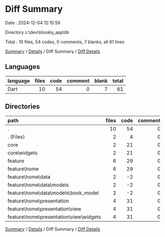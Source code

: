 # Diff Summary

Date : 2024-12-04 12:15:59

Directory c:\\dev\\blookly_app\\lib

Total : 10 files,  54 codes, 0 comments, 7 blanks, all 61 lines

[Summary](results.md) / [Details](details.md) / Diff Summary / [Diff Details](diff-details.md)

## Languages
| language | files | code | comment | blank | total |
| :--- | ---: | ---: | ---: | ---: | ---: |
| Dart | 10 | 54 | 0 | 7 | 61 |

## Directories
| path | files | code | comment | blank | total |
| :--- | ---: | ---: | ---: | ---: | ---: |
| . | 10 | 54 | 0 | 7 | 61 |
| . (Files) | 2 | 4 | 0 | 1 | 5 |
| core | 2 | 21 | 0 | 5 | 26 |
| core\\widgets | 2 | 21 | 0 | 5 | 26 |
| feature | 6 | 29 | 0 | 1 | 30 |
| feature\\home | 6 | 29 | 0 | 1 | 30 |
| feature\\home\\data | 2 | -2 | 0 | 0 | -2 |
| feature\\home\\data\\models | 2 | -2 | 0 | 0 | -2 |
| feature\\home\\data\\models\\book_model | 2 | -2 | 0 | 0 | -2 |
| feature\\home\\presentation | 4 | 31 | 0 | 1 | 32 |
| feature\\home\\presentation\\view | 4 | 31 | 0 | 1 | 32 |
| feature\\home\\presentation\\view\\widgets | 4 | 31 | 0 | 1 | 32 |

[Summary](results.md) / [Details](details.md) / Diff Summary / [Diff Details](diff-details.md)